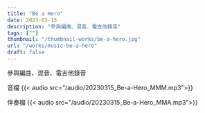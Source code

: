 ```yaml
---
title: "Be a Hero"
date: 2023-03-15
description: "參與編曲、混音、電吉他錄音" 
tags: [""]
thumbnail: "/thumbnail-works/be-a-hero.jpg"
url: "/works/music-be-a-hero"
draft: false
---
```



參與編曲、混音、電吉他錄音

音檔
{{< audio src="/audio/20230315_Be-a-Hero_MMM.mp3">}}

伴奏檔
{{< audio src="/audio/20230315_Be-a-Hero_MMA.mp3">}}